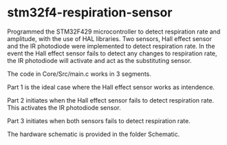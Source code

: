 # stm32f4-respiration-sensor
Programmed the STM32F429 microcontroller to detect respiration rate and amplitude, with the use of HAL libraries. Two sensors, Hall effect sensor and the IR photodiode were implemented to detect
respiration rate. In the event the Hall effect sensor fails to detect any changes to respiration rate, the IR photodiode will activate and act as the substituting sensor.

The code in Core/Src/main.c works in 3 segments. 

Part 1 is the ideal case where the Hall effect sensor works as intendence.

Part 2 initiates when the Hall effect sensor fails to detect respiration rate. This activates the IR photodiode sensor.

Part 3 initiates when both sensors fails to detect respiration rate.

The hardware schematic is provided in the folder Schematic.
